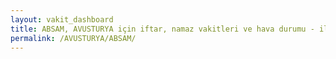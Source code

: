 ```yaml
---
layout: vakit_dashboard
title: ABSAM, AVUSTURYA için iftar, namaz vakitleri ve hava durumu - ilçe/eyalet seç
permalink: /AVUSTURYA/ABSAM/
---
```


<script type="text/javascript">
  var GLOBAL_COUNTRY = 'AVUSTURYA';
  var GLOBAL_CITY = 'ABSAM';
  var GLOBAL_STATE = '';
  var lat = 72;
  var lon = 21;
</script>
